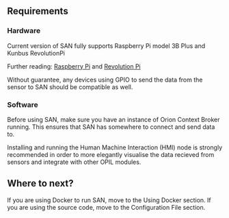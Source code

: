 ## Requirements
### Hardware

Current version of SAN fully supports Raspberry Pi model 3B Plus and Kunbus RevolutionPi

Further reading: [Raspberry Pi](https://www.raspberrypi.org/) and [Revolution Pi](https://revolution.kunbus.com/)

Without guarantee, any devices using GPIO to send the data from the sensor to SAN should be compatible as well.

### Software

Before using SAN, make sure you have an instance of Orion Context Broker running. This ensures that SAN has somewhere to connect and send data to.

Installing and running the Human Machine Interaction (HMI) node is strongly recommended in order to more elegantly visualise the data recieved from sensors and integrate with other OPIL modules.

## Where to next?

If you are using Docker to run SAN, move to the Using Docker section. If you are using the source code, move to the Configuration File section.
